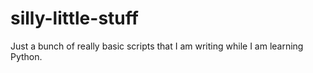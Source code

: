 # silly-little-stuff

Just a bunch of really basic scripts that I am writing while I am learning Python. 
